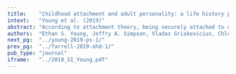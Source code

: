 ```yaml
---
title:    "Childhood attachment and adult personality: a life history perspective."
intext:   "Young et al. (2019)"
abstract: "According to attachment theory, being securely attached to one’s primary caregiver early in life should be related to personality adulthood. However, no studies to date have investigated this key premise using prospective data. To address this gap, we discuss evolutionary-based models of attachment and use them to examine how secure versus insecure children might score differently on Big 5 traits that underlie the meta-trait stability. We modeled data from Minnesota Longitudinal Study of Risk and Adaptation (N = 170), which has followed participants across 30 years. Participant’s early attachment status was assessed in Ainsworth’s Strange at 12 and 18 months and personality was assessed on Big 5 measures at age 32. Being securely attached early in childhood predicted three of the Big 5 traits known to tap the meta-trait stability. Specifically, participants rated as secure early in life scored higher on agreeableness and conscientiousness and lower on neuroticism in adulthood, whereas those rated as insecure scored lower on agreeableness and conscientiousness and higher on neuroticism. Exploratory mediation analyses revealed that neither adult attachment representations nor internalizing/externalizing symptoms mediated the association between early security and stability. The implications of these findings for understanding the origins of personality variation are discussed."
authors:  "Ethan S. Young, Jeffry A. Simpson, Vladas Griskevicius, Chloe O. Huelsnitz, & Cory Fleck"
next_pg:  "../young-2019-ps-1/"
prev_pg:  "../farrell-2019-ahd-1/"
pub_type: "journal"
iframe:   "../2019_SI_Young.pdf"
---
```

